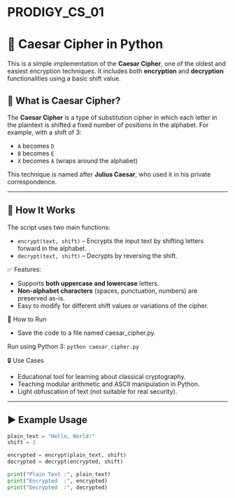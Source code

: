 # PRODIGY_CS_01
# 🔐 Caesar Cipher in Python

This is a simple implementation of the **Caesar Cipher**, one of the oldest and easiest encryption techniques. It includes both **encryption** and **decryption** functionalities using a basic shift value.

## 📌 What is Caesar Cipher?

The **Caesar Cipher** is a type of substitution cipher in which each letter in the plaintext is shifted a fixed number of positions in the alphabet. For example, with a shift of 3:

- `A` becomes `D`
- `B` becomes `E`
- `X` becomes `A` (wraps around the alphabet)

This technique is named after **Julius Caesar**, who used it in his private correspondence.

---

## 🔧 How It Works

The script uses two main functions:
- `encrypt(text, shift)` – Encrypts the input text by shifting letters forward in the alphabet.
- `decrypt(text, shift)` – Decrypts by reversing the shift.

✅ Features:
- Supports **both uppercase and lowercase** letters.
- **Non-alphabet characters** (spaces, punctuation, numbers) are preserved as-is.
- Easy to modify for different shift values or variations of the cipher.

📂 How to Run
- Save the code to a file named caesar_cipher.py.

Run using Python 3:
`python caesar_cipher.py `

🔒 Use Cases
- Educational tool for learning about classical cryptography.
- Teaching modular arithmetic and ASCII manipulation in Python.
- Light obfuscation of text (not suitable for real security).



---

## ▶️ Example Usage

```python
plain_text = "Hello, World!"
shift = 3

encrypted = encrypt(plain_text, shift)
decrypted = decrypt(encrypted, shift)

print("Plain Text :", plain_text)
print("Encrypted  :", encrypted)
print("Decrypted  :", decrypted)
